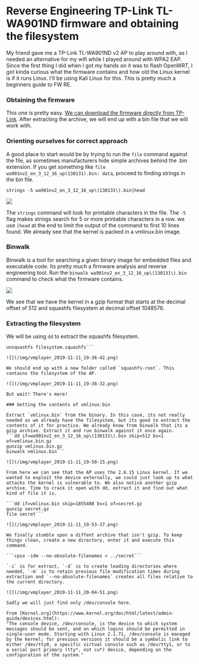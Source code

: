 # Reverse Engineering TP-Link TL-WA901ND firmware and obtaining the filesystem

My friend gave me a TP-Link TL-WA901ND v2 AP to play around with, as I needed an alternative for my wifi while I played around with WPA2 EAP. Since the first thing I did when I got my hands on it was to flash OpenWRT, I got kinda curious what the firmware contains and how old the Linux kernel is if it runs Linux. I'll be using Kali Linux for this. This is pretty much a beginners guide to FW RE.


### Obtaining the firmware

This one is pretty easy. [We can download the firmware directly from TP-Link](https://www.tp-link.com/eg/support/download/tl-wa901nd/v2/#Firmware). After extracting the archive, we will end up with a bin file that we will work with.

### Orienting ourselves for correct approach

A good place to start would be by trying to run the `file` command against the file, as sometimes manufacturers hide simple archives behind the .bin extension. If you get something like `file wa901nv2_en_3_12_16_up(130131).bin: data`, proceed to finding strings in the bin file.

```strings -5 wa901nv2_en_3_12_16_up\(130131\).bin|head```

![](/img/vmplayer_2019-11-11_18-59-15.png)

The `strings` command will look for printable characters in the file. The `-5` flag makes strings search for 5 or more printable characters in a row. we use `|head` at the end to limit the output of the command to first 10 lines found. We already see that the kernel is packed in a vmlinux.bin image.

### Binwalk

Binwalk is a tool for searching a given binary image for embedded files and executable code. Its pretty much a firmware analysis and reverse engineering tool. Run the `binwalk wa901nv2_en_3_12_16_up\(130131\).bin` command to check what the firmware contains.

![](/img/vmplayer_2019-11-11_19-27-45.png)

We see that we have the kernel in a gzip format that starts at the decimal offset of 512 and squashfs filesystem at decimal offset 1048576. 

### Extracting the filesystem

We will be using `dd` to extract the squashfs filesystem.
```dd if=wa901nv2_en_3_12_16_up\(130131\).bin skip=1048576 bs=1 of=filesystem.squashfs
unsquashfs filesystem.squashfs```

![](/img/vmplayer_2019-11-11_19-36-42.png)

We should end up with a new folder called `squashfs-root`. This contains the filesystem of the AP.

![](/img/vmplayer_2019-11-11_19-38-32.png)

But wait! There's more!

### Getting the contents of vmlinux.bin

Extract `vmlinux.bin` from the binary. In this case, its not really needed as we already have the filesystem, but its good to extract the contents of it for practice. We already know from binwalk that its a gzip archive. Extract it and run binwalk against it once again.
```dd if=wa901nv2_en_3_12_16_up\(130131\).bin skip=512 bs=1 of=vmlinux.bin.gz
gunzip vmlinux.bin.gz
binwalk vmlinux.bin```

![](/img/vmplayer_2019-11-11_19-50-15.png)

From here we can see that the AP uses the 2.6.15 Linux kernel. If we wanted to exploit the device externally, we could just look up to what attacks the kernel is vulnerable to. We also notice another gzip archive. Time to crack it open with dd, extract it and find out what kind of file it is.

```dd if=vmlinux.bin skip=1855488 bs=1 of=secret.gz
gunzip secret.gz
file secret```

![](/img/vmplayer_2019-11-11_19-53-37.png)

We finally stumble upon a diffent archive that isn't gzip. To keep things clean, create a new directory, enter it and execute this command.

```cpio -idm --no-absolute-filenames < ../secret```

`-i` is for extract, `-d` is to create leading directories where needed, `-m` is to retain previous file modification times during extraction and `--no-absolute-filenames` creates all files relative to the current directory.

![](/img/vmplayer_2019-11-11_20-04-51.png)

Sadly we will just find only /dev/console here.

From [Kernel.org](https://www.kernel.org/doc/html/latest/admin-guide/devices.html):  
"The console device, /dev/console, is the device to which system messages should be sent, and on which logins should be permitted in single-user mode. Starting with Linux 2.1.71, /dev/console is managed by the kernel; for previous versions it should be a symbolic link to either /dev/tty0, a specific virtual console such as /dev/tty1, or to a serial port primary (tty*, not cu*) device, depending on the configuration of the system."